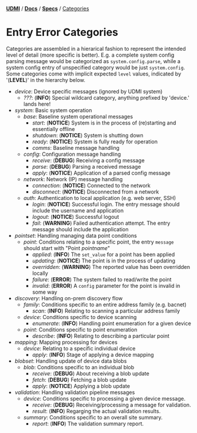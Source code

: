 [**UDMI**](../../) / [**Docs**](../) / [**Specs**](./) / [Categories](#)

# Entry Error Categories

Categories are assembled in a hierarical fashion to represent the intended level
of detail (more specific is better). E.g. a complete system config parsing message
would be categorized as `system.config.parse`, while a system config entry of
unspecified category would be just `system.config`. Some categories come with
implicit expected `level` values, indicated by '(**LEVEL**)' in the hierarchy below.

* _device_: Device specific messages (ignored by UDMI system)
  * _???_: (**INFO**) Special wildcard category, anything prefixed by 'device.' lands here!
* _system_: Basic system operation
  * _base_: Baseline system operational messages
    * _start_: (**NOTICE**) System is in the process of (re)starting and essentially offline
    * _shutdown_: (**NOTICE**) System is shutting down
    * _ready_: (**NOTICE**) System is fully ready for operation
    * _comms_: Baseline message handling
  * _config_: Configuration message handling
    * _receive_: (**DEBUG**) Receiving a config message
    * _parse_: (**DEBUG**) Parsing a received message
    * _apply_: (**NOTICE**) Application of a parsed config message
  * _network_: Network (IP) message handling
    * _connection_: (**NOTICE**) Connected to the network
    * _disconnect_: (**NOTICE**) Disconnected from a network
  * _auth_: Authentication to local application (e.g. web server, SSH)
    * _login_: (**NOTICE**) Successful login. The entry message should include the username and application
    * _logout_: (**NOTICE**) Successful logout 
    * _fail_: (**WARNING**) Failed authentication attempt. The entry message should include the application
* _pointset_: Handling managing data point conditions
  * _point_: Conditions relating to a specific point, the entry `message` should start with "Point _pointname_"
    * _applied_: (**INFO**) The `set_value` for a point has been applied
    * _updating_: (**NOTICE**) The point is in the process of updating
    * _overridden_: (**WARNING**) The reported value has been overridden locally
    * _failure_: (**ERROR**) The system failed to read/write the point
    * _invalid_: (**ERROR**) A `config` parameter for the point is invalid in some way
* _discovery_: Handling on-prem discovery flow
  * _family_: Conditions specific to an entire address family (e.g. bacnet)
    * _scan_: (**INFO**) Relating to scanning a particular address family
  * _device_: Conditions specific to device scanning
    * _enumerate_: (**INFO**) Handling point enumeration for a given device
  * _point_: Conditions specific to point enumeration
    * _describe_: (**INFO**) Relating to describing a particular point
* _mapping_: Mapping processing for devices
  * _device_: Relating to a specific individual device
    * _apply_: (**INFO**) Stage of applying a device mapping
* _blobset_: Handling update of device data blobs
  * _blob_: Conditions specific to an individual blob
    * _receive_: (**DEBUG**) About receiving a blob update
    * _fetch_: (**DEBUG**) Fetching a blob update
    * _apply_: (**NOTICE**) Applying a blob update
* _validation_: Handling validation pipeline messages
  * _device_: Conditions specific to processing a given device message.
    * _receive_: (**DEBUG**) Receiving/processing a message for validation.
    * _result_: (**INFO**) Regarging the actual validation results.
  * _summary_: Conditions specific to an overall site summary.
    * _report_: (**INFO**) The validation summary report.
